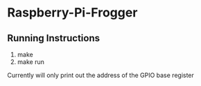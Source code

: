 # Raspberry-Pi-Frogger

## Running Instructions

1. make 
2. make run 

Currently will only print out the address of the GPIO base register
